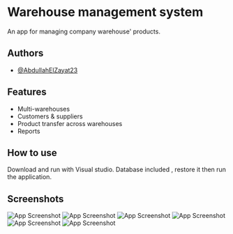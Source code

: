 
# Warehouse management system

An app for managing company warehouse' products.



## Authors

- [@AbdullahElZayat23](https://github.com/AbdullahElZayat23)


## Features

- Multi-warehouses
- Customers & suppliers
- Product transfer across warehouses
- Reports


## How to use

Download and run with Visual studio.
Database included , restore it then run the application.



## Screenshots

![App Screenshot](https://imgur.com/EJp2QI9.jpg)
![App Screenshot](https://imgur.com/RZKsXU6.jpg)
![App Screenshot](https://imgur.com/JdpsAMe.jpg)
![App Screenshot](https://imgur.com/xPPG91h.jpg)
![App Screenshot](https://imgur.com/GkirG8I.jpg)
![App Screenshot](https://imgur.com/WTdp5t4.jpg)


